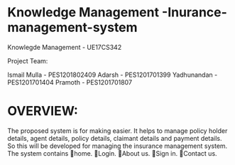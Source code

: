 # Knowledge Management -Inurance-management-system
Knowlegde Management - UE17CS342

Project Team:

Ismail Mulla - PES1201802409
Adarsh       - PES1201701399
Yadhunandan  - PES1201701404
Pramoth      - PES1201701807

# OVERVIEW:
The proposed system is for making easier. 
It helps to manage policy holder details, agent details, policy details, claimant details and payment details. 
So this will be developed for managing the insurance management system. 
The system contains home. Login. About us. Sign in. Contact us.
